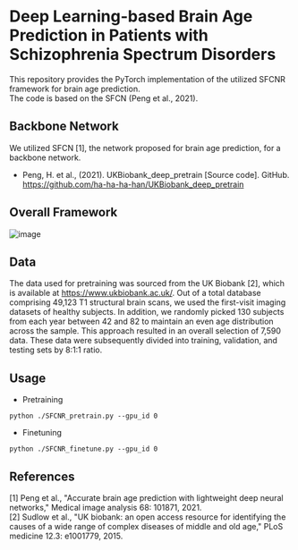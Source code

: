 # Deep Learning-based Brain Age Prediction in Patients with Schizophrenia Spectrum Disorders

This repository provides the PyTorch implementation of the utilized SFCNR framework for brain age prediction.\
The code is based on the SFCN (Peng et al., 2021).


## Backbone Network
We utilized SFCN [1], the network proposed for brain age prediction, for a backbone network.
- Peng, H. et al., (2021). UKBiobank_deep_pretrain [Source code]. GitHub. https://github.com/ha-ha-ha-han/UKBiobank_deep_pretrain


## Overall Framework
![image](https://github.com/heodawoon/SFCNR/assets/46319358/f9100edb-9f79-4d6e-8866-a9daa2846789)


## Data
The data used for pretraining was sourced from the UK Biobank [2], which is available at https://www.ukbiobank.ac.uk/. Out of a total database comprising 49,123 T1 structural brain scans, we used the first-visit imaging datasets of healthy subjects. In addition, we randomly picked 130 subjects from each year between 42 and 82 to maintain an even age distribution across the sample. This approach resulted in an overall selection of 7,590 data. These data were subsequently divided into training, validation, and testing sets by 8:1:1 ratio.


## Usage

- Pretraining
```
python ./SFCNR_pretrain.py --gpu_id 0
```

- Finetuning
```
python ./SFCNR_finetune.py --gpu_id 0
```

## References
[1] Peng et al., "Accurate brain age prediction with lightweight deep neural networks," Medical image analysis 68: 101871, 2021.\
[2] Sudlow et al., "UK biobank: an open access resource for identifying the causes of a wide range of complex diseases of middle and old age," PLoS medicine 12.3: e1001779, 2015.
